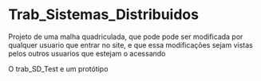 # Trab_Sistemas_Distribuidos

Projeto de uma malha quadriculada, que pode pode ser modificada por qualquer usuario que entrar no site, e que essa modificações sejam vistas pelos outros usuarios que estejam o acessando

O trab_SD_Test e um protótipo 

